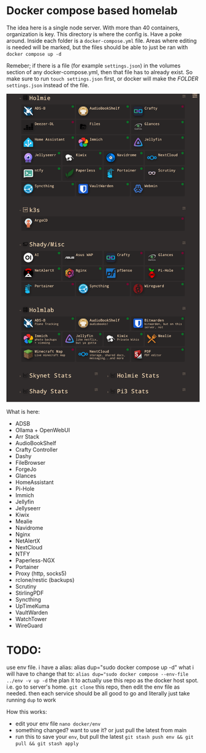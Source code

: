 # Docker compose based homelab

The idea here is a single node server. With more than 40 containers, organization is key. This directory is where the config is. Have a poke around. Inside each folder is a `docker-compose.yml` file. Areas where editing is needed will be marked, but the files should be able to just be ran with `docker compose up -d`

Remeber; if there is a file (for example `settings.json`) in the volumes section of any docker-compose.yml, then that file has to already exist.
So make sure to run `touch settings.json` first, or docker will make the *FOLDER* `settings.json` instead of the file.

![dashy](dashy/dashy.png "dashy")

What is here:

- ADSB
- Ollama + OpenWebUI
- Arr Stack
- AudioBookShelf
- Crafty Controller
- Dashy
- FileBrowser
- ForgeJo
- Glances
- HomeAssistant
- Pi-Hole
- Immich
- Jellyfin
- Jellyseerr
- Kiwix
- Mealie
- Navidrome
- Nginx
- NetAlertX
- NextCloud
- NTFY
- Paperless-NGX
- Portainer
- Proxy (http, socks5)
- rclone/restic (backups)
- Scrutiny
- StirlingPDF
- Syncthing
- UpTimeKuma
- VaultWarden
- WatchTower
- WireGuard

# TODO:

use env file.
i have a alias: alias dup="sudo docker compose up -d"
what i will have to change that to: `alias dup="sudo docker compose --env-file ../env -v up -d`
the plan it to actually use this repo as the docker host spot.
i.e. go to server's home. `git clone` this repo, then edit the env file as needed. then each service should be all good to go and literally just take running `dup` to work

How this works:
- edit your env file `nano docker/env`
- something changed? want to use it? or just pull the latest from main
- run this to save your `env`, but pull the latest `git stash push env && git pull && git stash apply`